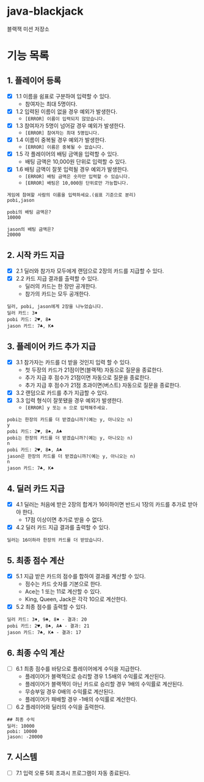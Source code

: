 # java-blackjack

블랙잭 미션 저장소

# 기능 목록

## 1. 플레이어 등록

- [x] 1.1 이름을 쉼표로 구분하여 입력할 수 있다.
    - 참여자는 최대 5명이다.
- [x] 1.2 입력된 이름이 없을 경우 예외가 발생한다.
    - `[ERROR] 이름이 입력되지 않았습니다.`
- [x] 1.3 참여자가 5명이 넘어갈 경우 예외가 발생한다.
    - `[ERROR] 참여자는 최대 5명입니다.`
- [x] 1.4 이름이 중복될 경우 예외가 발생한다.
    - `[ERROR] 이름은 중복될 수 없습니다.`
- [x] 1.5 각 플레이어의 배팅 금액을 입력할 수 있다.
    - 배팅 금액은 10,000원 단위로 입력할 수 있다.
- [x] 1.6 배팅 금액이 잘못 입력될 경우 예외가 발생한다.
    - `[ERROR] 배팅 금액은 숫자만 입력할 수 있습니다.`
    - `[ERROR] 배팅은 10,000원 단위로만 가능합니다.`

```
게임에 참여할 사람의 이름을 입력하세요.(쉼표 기준으로 분리)
pobi,jason

pobi의 배팅 금액은?
10000

jason의 배팅 금액은?
20000
```

## 2. 시작 카드 지급

- [x] 2.1 딜러와 참가자 모두에게 랜덤으로 2장의 카드를 지급할 수 있다.
- [x] 2.2 카드 지급 결과를 출력할 수 있다.
    - 딜러의 카드는 한 장만 공개한다.
    - 참가의 카드는 모두 공개한다.

```
딜러, pobi, jason에게 2장을 나누었습니다.
딜러 카드: 3♦︎
pobi 카드: 2♥︎, 8︎︎♠︎
jason 카드: 7♣︎, K♠︎
```

## 3. 플레이어 카드 추가 지급

- [x] 3.1 참가자는 카드를 더 받을 것인지 입력 할 수 있다.
    - 첫 두장의 카드가 21점이면(블랙잭) 자동으로 질문을 종료한다.
    - 추가 지급 후 점수가 21점이면 자동으로 질문을 종료한다.
    - 추가 지급 후 점수가 21점 초과이면(버스트) 자동으로 질문을 종료한다.
- [x] 3.2 랜덤으로 카드를 추가 지급할 수 있다.
- [x] 3.3 입력 형식이 잘못됐을 경우 예외가 발생한다.
    - `[ERROR] y 또는 n 으로 입력해주세요.`

```
pobi는 한장의 카드를 더 받겠습니까?(예는 y, 아니오는 n)
y
pobi 카드: 2♥︎, 8︎︎♠︎, A♣︎
pobi는 한장의 카드를 더 받겠습니까?(예는 y, 아니오는 n)
n
pobi 카드: 2♥︎, 8︎︎♠︎, A♣︎
jason은 한장의 카드를 더 받겠습니까?(예는 y, 아니오는 n)
n
jason 카드: 7♣︎, K♠︎
```

## 4. 딜러 카드 지급

- [x] 4.1 딜러는 처음에 받은 2장의 합계가 16이하이면 반드시 1장의 카드를 추가로 받아야 한다.
    - 17점 이상이면 추가로 받을 수 없다.
- [x] 4.2 딜러 카드 지급 결과를 출력할 수 있다.

```
딜러는 16이하라 한장의 카드를 더 받았습니다.
```

## 5. 최종 점수 계산

- [x] 5.1 지급 받은 카드의 점수를 합하여 결과를 계산할 수 있다.
    - 점수는 카드 숫자를 기본으로 한다.
    - Ace는 1 또는 11로 계산할 수 있다.
    - King, Queen, Jack은 각각 10으로 계산한다.
- [x] 5.2 최종 점수를 출력할 수 있다.

```
딜러 카드: 3♦︎, 9♣︎, 8♦︎ - 결과: 20
pobi 카드: 2♥︎, 8︎︎♠︎, A♣︎ - 결과: 21
jason 카드: 7♣︎, K♠︎ - 결과: 17
```

## 6. 최종 수익 계산

- [ ] 6.1 최종 점수를 바탕으로 플레이어에게 수익을 지급한다.
    - 플레이어가 블랙잭으로 승리할 경우 1.5배의 수익률로 계산된다.
    - 플레이어가 블랙잭이 아닌 카드로 승리할 경우 1배의 수익률로 계산된다.
    - 무승부일 경우 0배의 수익률로 계산된다.
    - 플레이어가 패배할 경우 -1배의 수익률로 계산한다.
- [ ] 6.2 플레이어와 딜러의 수익을 출력한다.

```
## 최종 수익
딜러: 10000
pobi: 10000
jason: -20000
```

## 7. 시스템

- [ ] 7.1 입력 오류 5회 초과시 프로그램이 자동 종료된다.
